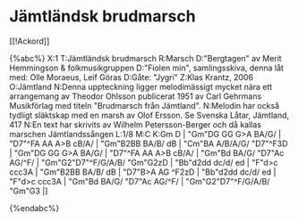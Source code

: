 # Jämtländsk brudmarsch

[[!Ackord]]

{%abc%}
X:1
T:Jämtländsk brudmarsch
R:Marsch
D:"Bergtagen" av Merit Hemmingson & folkmusikgruppen
D:"Fiolen min", samlingsskiva, denna låt med: Olle Moraeus, Leif Göras
D:Gåte: "Jygri" 
Z:Klas Krantz, 2006
O:Jämtland
N:Denna uppteckning ligger melodimässigt mycket nära ett arrangemang av Theodor Ohlsson publicerat 1951 av Carl Gehrmans Musikförlag med titeln "Brudmarsch från Jämtland".
N:Melodin har också tydligt släktskap med en marsh av Olof Ersson. Se Svenska Låtar, Jämtland, 417
N:En text har skrivits av Wilhelm Petersson-Berger och då kallas marschen Jämtlandssången
L:1/8
M:C
K:Gm
D | "Gm"DG GG G>A BA/G/ | "D7"^FA AA A>B cB/A/ | "Gm"B2BB BA/B/ dB | "Cm"BA A/B/A/G/ "D7"^F3D |
"Gm"DG GG G>A BA/G/ | "D7"^FA AA A>B cB/A/ | "Gm"Bd BA/G/ "D7"Ac AG/^F/ | "Gm"G2"D7"^F/G/A/B/ "Gm"G2zD |
"Bb"d2dd dc/d/ ed | "F"d>c ccc3A | "Gm"B2BB BA/B/ dB | "D7"B>A AG ^F2zD |
"Bb"d2dd dc/d/ ed | "F"d>c ccc3A | "Gm"Bd BA/G/ "D7"Ac AG/^F/ | "Gm"G2"D7"^F/G/A/B/ "Gm"G3 |]

{%endabc%}
